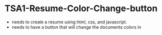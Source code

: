 # TSA1-Resume-Color-Change-button
 - needs to create a resume using html, css, and javascript.
 - needs to have a button that will change the documents colors
in